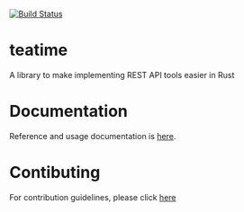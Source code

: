 [![Build Status](https://travis-ci.org/threatstack/teatime.svg?branch=master)](https://travis-ci.org/threatstack/teatime)

# teatime
A library to make implementing REST API tools easier in Rust

# Documentation
Reference and usage documentation is [here](https://docs.rs/teatime/0.4.1/teatime/).

# Contibuting
For contribution guidelines, please click [here](CONTRIBUTING.md)
